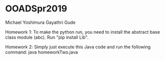 # OOADSpr2019

Michael Yoshimura
Gayathri Gude

Homework 1:
To make the python run, you need to install the abstract base class module (abc). Run "pip install Lib".  

Homework 2: 
Simply just execute this Java code and run the following command: java homeworkTwo.java
